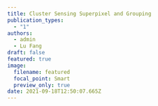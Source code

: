 ```yaml
---
title: Cluster Sensing Superpixel and Grouping
publication_types:
  - "1"
authors:
  - admin
  - Lu Fang
draft: false
featured: true
image:
  filename: featured
  focal_point: Smart
  preview_only: true
date: 2021-09-18T12:50:07.665Z
---
```

